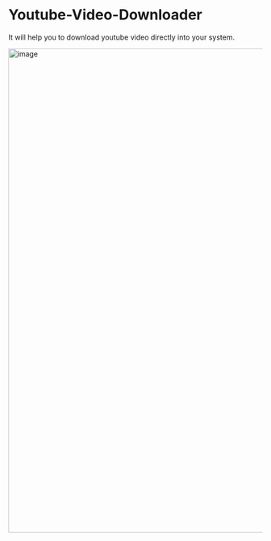 # Youtube-Video-Downloader
It will help you to download youtube video directly into your system.

<img width="959" alt="image" src="https://user-images.githubusercontent.com/59395320/148025819-147dbc09-df11-4117-8729-605fe9d6207c.png">


